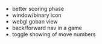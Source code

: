* better scoring phase
* window/binary icon
* webgl goban view
* back/forward nav in a game
* toggle showing of move numbers